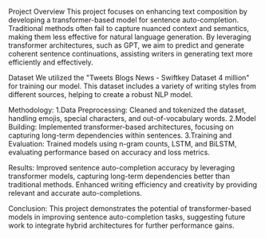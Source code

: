 Project Overview
This project focuses on enhancing text composition by developing a transformer-based model for sentence auto-completion. Traditional methods often fail to capture nuanced context and semantics, making them less effective for natural language generation. By leveraging transformer architectures, such as GPT, we aim to predict and generate coherent sentence continuations, assisting writers in generating text more efficiently and effectively.

Dataset
We utilized the "Tweets Blogs News - Swiftkey Dataset 4 million" for training our model. This dataset includes a variety of writing styles from different sources, helping to create a robust NLP model.

Methodology:
1.Data Preprocessing: Cleaned and tokenized the dataset, handling emojis, special characters, and out-of-vocabulary words.
2.Model Building: Implemented transformer-based architectures, focusing on capturing long-term dependencies within sentences.
3.Training and Evaluation: Trained models using n-gram counts, LSTM, and BiLSTM, evaluating performance based on accuracy and loss metrics.

Results:
Improved sentence auto-completion accuracy by leveraging transformer models, capturing long-term dependencies better than traditional methods.
Enhanced writing efficiency and creativity by providing relevant and accurate auto-completions.

Conclusion:
This project demonstrates the potential of transformer-based models in improving sentence auto-completion tasks, suggesting future work to integrate hybrid architectures for further performance gains.
